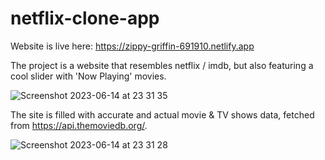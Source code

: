 # netflix-clone-app

Website is live here: https://zippy-griffin-691910.netlify.app

The project is a website that resembles netflix / imdb, but also featuring a cool slider with 'Now Playing' movies.

![Screenshot 2023-06-14 at 23 31 35](https://github.com/becali12/netflix-clone-app/assets/79728068/ebfa89d3-695b-473a-a7b1-142b1bf6f919)


The site is filled with accurate and actual movie & TV shows data, fetched from https://api.themoviedb.org/.

![Screenshot 2023-06-14 at 23 31 28](https://github.com/becali12/netflix-clone-app/assets/79728068/69c2bc2c-b0fd-4d1d-b8f8-8e31af1a2f18)
